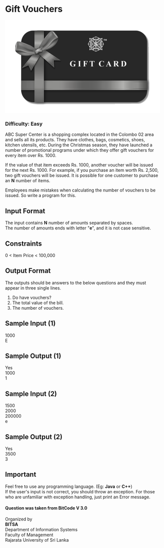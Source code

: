 # Gift Vouchers
![](img.png)

### Difficulty: Easy  
  
ABC Super Center is a shopping complex located in the Colombo 02 area and sells all its products. They have clothes, bags, cosmetics, shoes, kitchen utensils, etc. During the Christmas season, they have launched a number of promotional programs under which they offer gift vouchers for every item over Rs. 1000.  

If the value of that item exceeds Rs. 1000, another voucher will be issued for the next Rs. 1000. For example, if you purchase an item worth Rs. 2,500, two gift vouchers will be issued. It is possible for one customer to purchase an **N** number of items.
  
Employees make mistakes when calculating the number of vouchers to be issued. So write a program for this.  

## Input Format

The input contains **N** number of amounts separated by spaces.  
The number of amounts ends with letter "**e**", and it is not case sensitive.

## Constraints
0 < Item Price < 100,000

## Output Format
The outputs should be answers to the below questions and they must appear in three single lines.
1. Do have vouchers?
2. The total value of the bill.
3. The number of vouchers. 

## Sample Input (1)

1000  
E

## Sample Output (1)

Yes  
1000  
1

## Sample Input (2)

1500  
2000  
200000  
e

## Sample Output (2)

Yes  
3500  
3

## Important
Feel free to use any programming language. (Eg: **Java** or **C++**)  
If the user's input is not correct, you should throw an exception. For those who are unfamiliar with exception handling, just print an Error message.  

#### Question was taken from BitCode V 3.0
Organized by  
<b>BITSA</b>  
Department of Information Systems  
Faculty of Management  
Rajarata University of Sri Lanka  
